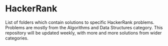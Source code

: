 # HackerRank
List of folders which contain solutions to specific HackerRank problems. Problems are mostly from the Algorithms and Data Structures category.
This repository will be updated weekly, with more and more solutions from wider categories.

